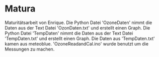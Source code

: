 # Matura
Maturitätsarbeit von Enrique.
Die Python Datei 'OzoneDaten' nimmt die Daten aus der Text Datei 'OzonDaten.txt' und erstellt einen Graph.
Die Python Datei 'TempDaten' nimmt die Daten aus der Text Datei 'TempDaten.txt' und erstellt einen Graph.
Die Daten aus 'TempDaten.txt' kamen aus meteoblue.
'OzoneReadandCal.ino' wurde benutzt um die Messungen zu machen.
